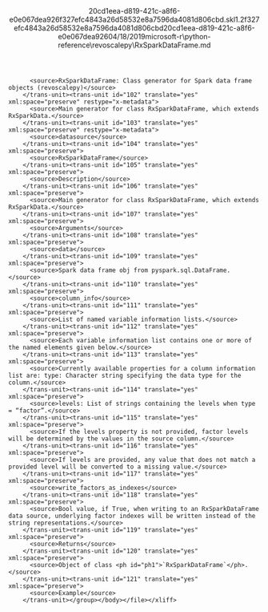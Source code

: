 <?xml version="1.0"?><xliff version="1.2" xmlns="urn:oasis:names:tc:xliff:document:1.2" xmlns:xsi="http://www.w3.org/2001/XMLSchema-instance" xsi:schemaLocation="urn:oasis:names:tc:xliff:document:1.2 xliff-core-1.2-transitional.xsd"><file datatype="xml" original="RxSparkDataFrame.md" source-language="en-US" target-language="en-US"><header><tool tool-id="mdxliff" tool-name="mdxliff" tool-version="1.0-d1654b2" tool-company="Microsoft" /><xliffext:skl_file_name xmlns:xliffext="urn:microsoft:content:schema:xliffextensions">20cd1eea-d819-421c-a8f6-e0e067dea926f327efc4843a26d58532e8a7596da4081d806cbd.skl</xliffext:skl_file_name><xliffext:version xmlns:xliffext="urn:microsoft:content:schema:xliffextensions">1.2</xliffext:version><xliffext:ms.openlocfilehash xmlns:xliffext="urn:microsoft:content:schema:xliffextensions">f327efc4843a26d58532e8a7596da4081d806cbd</xliffext:ms.openlocfilehash><xliffext:ms.sourcegitcommit xmlns:xliffext="urn:microsoft:content:schema:xliffextensions">20cd1eea-d819-421c-a8f6-e0e067dea926</xliffext:ms.sourcegitcommit><xliffext:ms.lasthandoff xmlns:xliffext="urn:microsoft:content:schema:xliffextensions">04/18/2019</xliffext:ms.lasthandoff><xliffext:ms.openlocfilepath xmlns:xliffext="urn:microsoft:content:schema:xliffextensions">microsoft-r\python-reference\revoscalepy\RxSparkDataFrame.md</xliffext:ms.openlocfilepath></header><body><group id="content" extype="content"><trans-unit id="101" translate="yes" xml:space="preserve" restype="x-metadata">
          <source>RxSparkDataFrame: Class generator for Spark data frame objects (revoscalepy)</source>
        </trans-unit><trans-unit id="102" translate="yes" xml:space="preserve" restype="x-metadata">
          <source>Main generator for class RxSparkDataFrame, which extends RxSparkData.</source>
        </trans-unit><trans-unit id="103" translate="yes" xml:space="preserve" restype="x-metadata">
          <source>datasource</source>
        </trans-unit><trans-unit id="104" translate="yes" xml:space="preserve">
          <source>RxSparkDataFrame</source>
        </trans-unit><trans-unit id="105" translate="yes" xml:space="preserve">
          <source>Description</source>
        </trans-unit><trans-unit id="106" translate="yes" xml:space="preserve">
          <source>Main generator for class RxSparkDataFrame, which extends RxSparkData.</source>
        </trans-unit><trans-unit id="107" translate="yes" xml:space="preserve">
          <source>Arguments</source>
        </trans-unit><trans-unit id="108" translate="yes" xml:space="preserve">
          <source>data</source>
        </trans-unit><trans-unit id="109" translate="yes" xml:space="preserve">
          <source>Spark data frame obj from pyspark.sql.DataFrame.</source>
        </trans-unit><trans-unit id="110" translate="yes" xml:space="preserve">
          <source>column_info</source>
        </trans-unit><trans-unit id="111" translate="yes" xml:space="preserve">
          <source>List of named variable information lists.</source>
        </trans-unit><trans-unit id="112" translate="yes" xml:space="preserve">
          <source>Each variable information list contains one or more of the named elements given below.</source>
        </trans-unit><trans-unit id="113" translate="yes" xml:space="preserve">
          <source>Currently available properties for a column information list are: type: Character string specifying the data type for the column.</source>
        </trans-unit><trans-unit id="114" translate="yes" xml:space="preserve">
          <source>levels: List of strings containing the levels when type = “factor”.</source>
        </trans-unit><trans-unit id="115" translate="yes" xml:space="preserve">
          <source>If the levels property is not provided, factor levels will be determined by the values in the source column.</source>
        </trans-unit><trans-unit id="116" translate="yes" xml:space="preserve">
          <source>If levels are provided, any value that does not match a provided level will be converted to a missing value.</source>
        </trans-unit><trans-unit id="117" translate="yes" xml:space="preserve">
          <source>write_factors_as_indexes</source>
        </trans-unit><trans-unit id="118" translate="yes" xml:space="preserve">
          <source>Bool value, if True, when writing to an RxSparkDataFrame data source, underlying factor indexes will be written instead of the string representations.</source>
        </trans-unit><trans-unit id="119" translate="yes" xml:space="preserve">
          <source>Returns</source>
        </trans-unit><trans-unit id="120" translate="yes" xml:space="preserve">
          <source>Object of class <ph id="ph1">`RxSparkDataFrame`</ph>.</source>
        </trans-unit><trans-unit id="121" translate="yes" xml:space="preserve">
          <source>Example</source>
        </trans-unit></group></body></file></xliff>